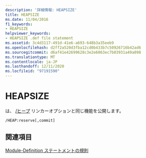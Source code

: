 ```yaml
---
description: '詳細情報: HEAPSIZE'
title: HEAPSIZE
ms.date: 11/04/2016
f1_keywords:
- HEAPSIZE
helpviewer_keywords:
- HEAPSIZE .def file statement
ms.assetid: 3c4d3117-491d-41e6-a693-648b3a35eeb9
ms.openlocfilehash: d2ff2a520d3fba12cd0b433b7c50926716b42ad6
ms.sourcegitcommit: d6af41e42699628c3e2e6063ec7b03931a49a098
ms.translationtype: MT
ms.contentlocale: ja-JP
ms.lasthandoff: 12/11/2020
ms.locfileid: "97191590"
---
```

# <a name="heapsize"></a>HEAPSIZE

は、 [/ヒープ](heap-set-heap-size.md) リンカーオプションと同じ機能を公開します。

```
/HEAP:reserve[,commit]
```

## <a name="see-also"></a>関連項目

[Module-Definition ステートメントの規則](rules-for-module-definition-statements.md)

